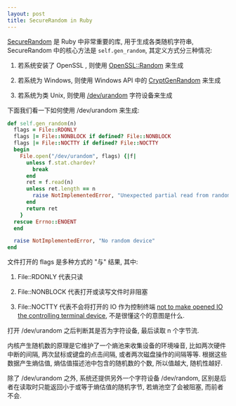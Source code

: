```yaml
---
layout: post
title: SecureRandom in Ruby
---
```


[SecureRandom](http://www.ruby-doc.org/stdlib-2.2.0/libdoc/securerandom/rdoc/SecureRandom.html) 是 Ruby 中非常重要的库, 用于生成各类随机字符串, SecureRandom 中的核心方法是 `self.gen_random`, 其定义方式分三种情况:

1. 若系统安装了 OpenSSL , 则使用 [OpenSSL::Random](http://ruby-doc.org/stdlib-trunk/libdoc/openssl/rdoc/OpenSSL/Random.html#method-c-random_add) 来生成

2. 若系统为 Windows, 则使用 Windows API 中的 [CryptGenRandom](http://en.wikipedia.org/wiki/CryptGenRandom) 来生成

3. 若系统为类 Unix, 则使用 [/dev/urandom](http://en.wikipedia.org/wiki/dev/random) 字符设备来生成

下面我们看一下如何使用 /dev/urandom 来生成:

```ruby
def self.gen_random(n)
  flags = File::RDONLY
  flags |= File::NONBLOCK if defined? File::NONBLOCK
  flags |= File::NOCTTY if defined? File::NOCTTY
  begin
    File.open("/dev/urandom", flags) {|f|
      unless f.stat.chardev?
        break
      end
      ret = f.read(n)
      unless ret.length == n
        raise NotImplementedError, "Unexpected partial read from random device: only #{ret.length} for #{n} bytes"
      end
      return ret
    }
  rescue Errno::ENOENT
  end

  raise NotImplementedError, "No random device"
end
```

文件打开的 flags 是多种方式的 "与" 结果, 其中:

1. File::RDONLY 代表只读

2. File::NONBLOCK 代表打开或读写文件时非阻塞

3. File::NOCTTY 代表不会将打开的 IO 作为控制终端 [not to make opened IO the controlling terminal device](http://ruby-doc.org/core-2.0.0/File/Constants.html), 不是很懂这个的意图是什么.

打开 /dev/urandom 之后判断其是否为字符设备, 最后读取 n 个字节流.

内核产生随机数的原理是它维护了一个熵池来收集设备的环境噪音, 比如两次硬件中断的间隔, 两次鼠标或键盘的点击间隔, 或者两次磁盘操作的间隔等等. 根据这些数据产生熵估值, 熵估值描述池中包含的随机数的个数, 所以值越大, 随机性越好.

除了 /dev/urandom 之外, 系统还提供另外一个字符设备 /dev/random, 区别是后者在读取时只能返回小于或等于熵估值的随机字节, 若熵池空了会被阻塞, 而前者不会.
